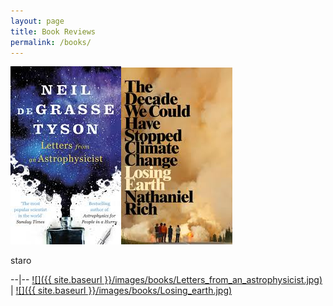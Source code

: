 ```yaml
---
layout: page
title: Book Reviews
permalink: /books/
---
```


 ![](../images/books/Letters_from_an_astrophysicist.jpg)![](../images/books/Losing_earth.jpg)

staro

--|--
[![]({{ site.baseurl }}/images/books/Letters_from_an_astrophysicist.jpg)](https://itacdonev.github.io/ML-Stories/books/markdown/2020/01/28/Letters-from-an-Astrophysicist-BR.html) | [![]({{ site.baseurl }}/images/books/Losing_earth.jpg)](https://itacdonev.github.io/ML-Stories/books/markdown/2020/02/15/Losing-Earth-BR.html)
